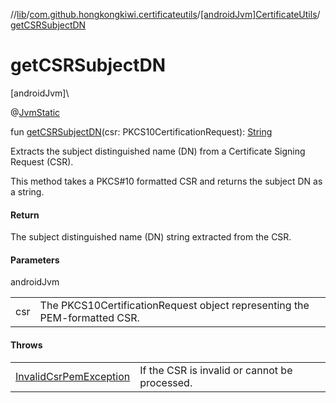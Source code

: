 //[lib](../../../index.md)/[com.github.hongkongkiwi.certificateutils](../index.md)/[[androidJvm]CertificateUtils](index.md)/[getCSRSubjectDN](get-c-s-r-subject-d-n.md)

# getCSRSubjectDN

[androidJvm]\

@[JvmStatic](https://kotlinlang.org/api/latest/jvm/stdlib/kotlin.jvm/-jvm-static/index.html)

fun [getCSRSubjectDN](get-c-s-r-subject-d-n.md)(csr: PKCS10CertificationRequest): [String](https://kotlinlang.org/api/latest/jvm/stdlib/kotlin/-string/index.html)

Extracts the subject distinguished name (DN) from a Certificate Signing Request (CSR).

This method takes a PKCS#10 formatted CSR and returns the subject DN as a string.

#### Return

The subject distinguished name (DN) string extracted from the CSR.

#### Parameters

androidJvm

| | |
|---|---|
| csr | The PKCS10CertificationRequest object representing the PEM-formatted CSR. |

#### Throws

| | |
|---|---|
| [InvalidCsrPemException](../../com.github.hongkongkiwi.certificateutils.exceptions/[android-jvm]-invalid-csr-pem-exception/index.md) | If the CSR is invalid or cannot be processed. |
